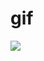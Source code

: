 # gif
![](https://github.com/heintayzar-hm/gif/blob/4f87422c7da159f8d21f4cfeaf0e2768c872114b/js.gif)
